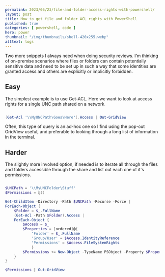 ```yaml
---
permalink: 2023/05/23/file-and-folder-access-rights-with-powershell/
layout: post
title: How to get file and folder ACL rights with PowerShell
published: true 
categories: [ powershell, code ] 
hero: power
thumbnail: "/img/thumbnails/shell-420x255.webp"
alttext: logs
---
```


Two more snippets I always need when doing security reviews. I'm thinking of on-premise scenarios where files or folders can contain potentially sensitive data and need to be set up in such a way that some identities are granted access and others are explicitly or implicitly forbidden.


## Easy 

The simplest example is to use Get-ACL. Here we want to look at access rights for a single UNC path shared on a network.

```powershell

(Get-Acl '\\MyUNCPath\Goes\Here').Access | Out-GridView

```

Often, this type of query is an ad-hoc one so I find using the pop-out GridView useful, and preferable to looking through a long list of information in the terminal.


## Harder

The slightly more involved option, if needed is to iterate all through the files and folders 
accessible through the share and list out each one of it's permissions.


```powershell

$UNCPath = '\\MyUNCFolder\Stuff'
$Permissions = @()

Get-ChildItem -Directory -Path $UNCPath -Recurse -Force | 
ForEach-Object {
    $Folder = $_.FullName
    (Get-Acl -Path $Folder).Access | 
    ForEach-Object {
        $Access = $_        
        $Properties = [ordered]@{
            'Folder' = $_.FullName
            'Group/User' = $Access.IdentityReference
            'Permissions' = $Access.FileSystemRights
            }
        $Permissions += New-Object -TypeName PSObject -Property $Properties
    }
}

$Permissions | Out-GridView

```
